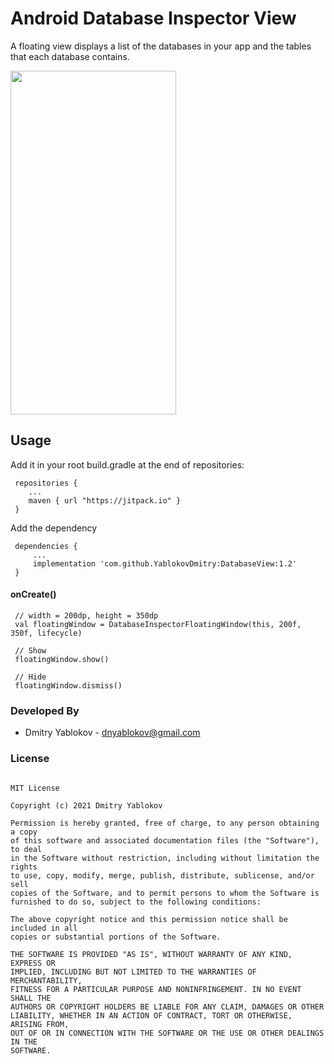 # Android Database Inspector View 

A floating view displays a list of the databases in your app and the tables that each database contains.

<img src=https://user-images.githubusercontent.com/3678050/121823201-51939600-ccac-11eb-97ca-0da476203e13.gif width="265" height="550">



## **Usage**

Add it in your root build.gradle at the end of repositories:

     repositories {
	    ...
        maven { url "https://jitpack.io" }
     }	
Add the dependency

     dependencies {
         ...
         implementation 'com.github.YablokovDmitry:DatabaseView:1.2'
     }
#### onCreate()

     // width = 200dp, height = 350dp
     val floatingWindow = DatabaseInspectorFloatingWindow(this, 200f, 350f, lifecycle)
        
     // Show
     floatingWindow.show()
        
     // Hide
     floatingWindow.dismiss()
        
 ### **Developed By**
  - Dmitry Yablokov - [dnyablokov@gmail.com](mailto:dnyablokov@gmail.com)


  ### **License**
```      

MIT License

Copyright (c) 2021 Dmitry Yablokov

Permission is hereby granted, free of charge, to any person obtaining a copy
of this software and associated documentation files (the "Software"), to deal
in the Software without restriction, including without limitation the rights
to use, copy, modify, merge, publish, distribute, sublicense, and/or sell
copies of the Software, and to permit persons to whom the Software is
furnished to do so, subject to the following conditions:

The above copyright notice and this permission notice shall be included in all
copies or substantial portions of the Software.

THE SOFTWARE IS PROVIDED "AS IS", WITHOUT WARRANTY OF ANY KIND, EXPRESS OR
IMPLIED, INCLUDING BUT NOT LIMITED TO THE WARRANTIES OF MERCHANTABILITY,
FITNESS FOR A PARTICULAR PURPOSE AND NONINFRINGEMENT. IN NO EVENT SHALL THE
AUTHORS OR COPYRIGHT HOLDERS BE LIABLE FOR ANY CLAIM, DAMAGES OR OTHER
LIABILITY, WHETHER IN AN ACTION OF CONTRACT, TORT OR OTHERWISE, ARISING FROM,
OUT OF OR IN CONNECTION WITH THE SOFTWARE OR THE USE OR OTHER DEALINGS IN THE
SOFTWARE.

```      

